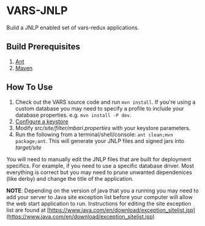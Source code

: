 # VARS-JNLP

Build a JNLP enabled set of vars-redux applications.

## Build Prerequisites
1. [Ant](https://ant.apache.org/)
2. [Maven](https://maven.apache.org/)

## How To Use

1. Check out the VARS source code and run `mvn install`. If you're using a custom database you may need to specify a profile to include your database properties. e.g. `mvn install -P dev`.
2. [Configure a keystore](https://weblogs.java.net/blog/2005/05/20/signing-jars-javanet-web-start-applications)
3. Modify _src/site/filter/mbari.properties_ with your keystore parameters.
4. Run the following from a terminal/shell/console: `ant clean;mvn package;ant`. This will generate your JNLP files and signed jars into _target/site_

You will need to manually edit the JNLP files that are built for deployment specifics. For example, if you need to use a specific database driver. Most everything is correct but you may need to prune unwanted dependenices (like derby) and change the title of the application.

__NOTE__: Depending on the version of java that you a running you may need to add your server to Java site exception list before your computer will allow the web start application to run. Instructions for editing the site exception list are found at [https://www.java.com/en/download/exception_sitelist.jsp](https://www.java.com/en/download/exception_sitelist.jsp)